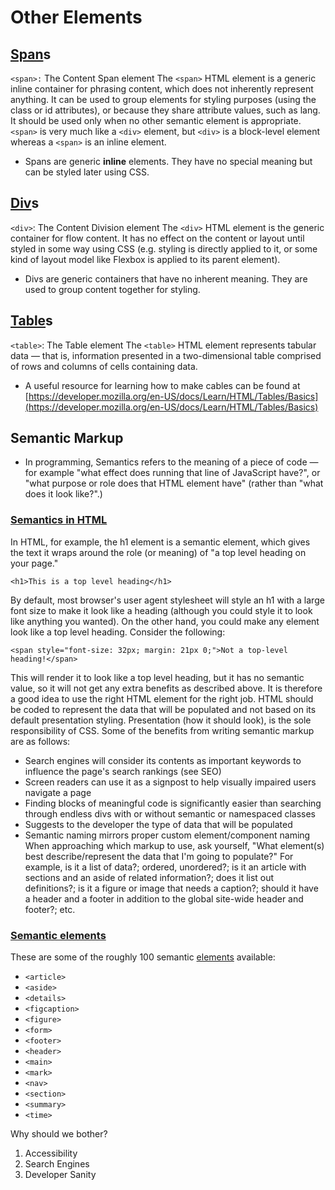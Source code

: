 # Other Elements

## [Span](https://developer.mozilla.org/en-US/docs/Web/HTML/Element/span)s
`<span>:` The Content Span element
The `<span>` HTML element is a generic inline container for phrasing content, which does not inherently represent anything. It can be used to group elements for styling purposes (using the class or id attributes), or because they share attribute values, such as lang. It should be used only when no other semantic element is appropriate. `<span>` is very much like a `<div>` element, but `<div>` is a block-level element whereas a `<span>` is an inline element.
- Spans are generic **inline** elements. They have no special meaning but can be styled later using CSS.

## [Div](https://developer.mozilla.org/en-US/docs/Web/HTML/Element/div)s
`<div>`: The Content Division element
The `<div>` HTML element is the generic container for flow content. It has no effect on the content or layout until styled in some way using CSS (e.g. styling is directly applied to it, or some kind of layout model like Flexbox is applied to its parent element).
- Divs are generic containers that have no inherent meaning. They are used to group content together for styling.

## [Table](https://developer.mozilla.org/en-US/docs/Web/HTML/Element/table)s
`<table>`: The Table element
The `<table>` HTML element represents tabular data — that is, information presented in a two-dimensional table comprised of rows and columns of cells containing data.
- A useful resource for learning how to make cables can be found at [https://developer.mozilla.org/en-US/docs/Learn/HTML/Tables/Basics](https://developer.mozilla.org/en-US/docs/Learn/HTML/Tables/Basics)

## Semantic Markup
- In programming, Semantics refers to the meaning of a piece of code — for example "what effect does running that line of JavaScript have?", or "what purpose or role does that HTML element have" (rather than "what does it look like?".)
### [Semantics in HTML](https://developer.mozilla.org/en-US/docs/Glossary/Semantics#semantics_in_html)
In HTML, for example, the h1 element is a semantic element, which gives the text it wraps around the role (or meaning) of "a top level heading on your page."
```
<h1>This is a top level heading</h1>
```
By default, most browser's user agent stylesheet will style an h1 with a large font size to make it look like a heading (although you could style it to look like anything you wanted).
On the other hand, you could make any element look like a top level heading. Consider the following:
```
<span style="font-size: 32px; margin: 21px 0;">Not a top-level heading!</span>
```
This will render it to look like a top level heading, but it has no semantic value, so it will not get any extra benefits as described above. It is therefore a good idea to use the right HTML element for the right job.
HTML should be coded to represent the data that will be populated and not based on its default presentation styling. Presentation (how it should look), is the sole responsibility of CSS.
Some of the benefits from writing semantic markup are as follows:
- Search engines will consider its contents as important keywords to influence the page's search rankings (see SEO)
- Screen readers can use it as a signpost to help visually impaired users navigate a page
- Finding blocks of meaningful code is significantly easier than searching through endless divs with or without semantic or namespaced classes
- Suggests to the developer the type of data that will be populated
- Semantic naming mirrors proper custom element/component naming
When approaching which markup to use, ask yourself, "What element(s) best describe/represent the data that I'm going to populate?" For example, is it a list of data?; ordered, unordered?; is it an article with sections and an aside of related information?; does it list out definitions?; is it a figure or image that needs a caption?; should it have a header and a footer in addition to the global site-wide header and footer?; etc.

### [Semantic elements](https://developer.mozilla.org/en-US/docs/Glossary/Semantics#semantic_elements)
These are some of the roughly 100 semantic [elements](https://developer.mozilla.org/en-US/docs/Web/HTML/Element) available:
- `<article>`
- `<aside>`
- `<details>`
- `<figcaption>`
- `<figure>`
- `<form>`
- `<footer>`
- `<header>`
- `<main>`
- `<mark>`
- `<nav>`
- `<section>`
- `<summary>`
- `<time>`

Why should we bother?
1. Accessibility
2. Search Engines
3. Developer Sanity